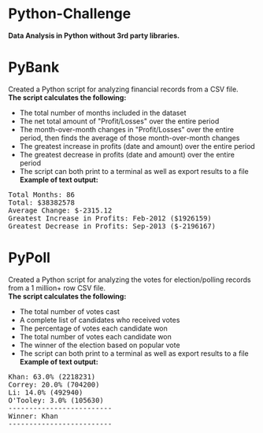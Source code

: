 # Python-Challenge
**Data Analysis in Python without 3rd party libraries.**
# PyBank
Created a Python script for analyzing financial records from a CSV file.</br>
**The script calculates the following:**
* The total number of months included in the dataset
* The net total amount of "Profit/Losses" over the entire period
* The month-over-month changes in "Profit/Losses" over the entire period, then finds the average of those month-over-month changes
* The greatest increase in profits (date and amount) over the entire period
* The greatest decrease in profits (date and amount) over the entire period
* The script can both print to a terminal as well as export results to a file
</br>**Example of text output:**
<pre>Total Months: 86
Total: $38382578
Average Change: $-2315.12
Greatest Increase in Profits: Feb-2012 ($1926159)
Greatest Decrease in Profits: Sep-2013 ($-2196167)</pre> 
# PyPoll
Created a Python script for analyzing the votes for election/polling records from a 1 million+ row CSV file.</br>
**The script calculates the following:**
* The total number of votes cast
* A complete list of candidates who received votes
* The percentage of votes each candidate won
* The total number of votes each candidate won
* The winner of the election based on popular vote
* The script can both print to a terminal as well as export results to a file
</br>**Example of text output:**
<pre>Khan: 63.0% (2218231)
Correy: 20.0% (704200)
Li: 14.0% (492940)
O'Tooley: 3.0% (105630)
-------------------------
Winner: Khan
-------------------------</pre> 
